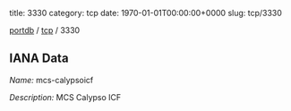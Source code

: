 title: 3330
category: tcp
date: 1970-01-01T00:00:00+0000
slug: tcp/3330

[portdb](/) / [tcp](/category/tcp.html) / 3330


## IANA Data

_Name:_ mcs-calypsoicf

_Description:_ MCS Calypso ICF

